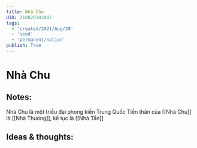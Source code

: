 ```yaml
---
title: Nhà Chu
UID: 210828103407
tags:
  - 'created/2021/Aug/28'
  - 'seed'
  - 'permanent/nation'
publish: True
---
```

# Nhà Chu

## Notes:
Nhà Chu là một triều đại phong kiến Trung Quốc
Tiền thân của [[Nhà Chu]] là [[Nhà Thương]], kế tục là [[Nhà Tần]]

## Ideas & thoughts:
